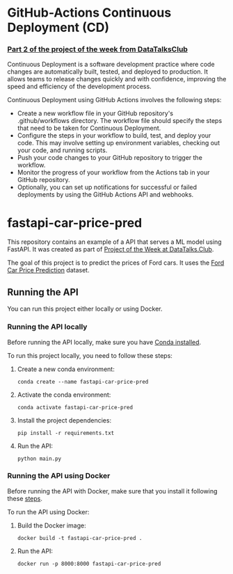 # GitHub-Actions Continuous Deployment (CD)
### [Part 2 of the project of the week from DataTalksClub](https://github.com/DataTalksClub/project-of-the-week/blob/main/2023-02-08-github_actions-2.md)

Continuous Deployment is a software development practice where code changes are automatically built, tested, and deployed to production. It allows teams to release changes quickly and with confidence, improving the speed and efficiency of the development process.

Continuous Deployment using GitHub Actions involves the following steps:

- Create a new workflow file in your GitHub repository's .github/workflows directory. The workflow file should specify the steps that need to be taken for Continuous Deployment.
- Configure the steps in your workflow to build, test, and deploy your code. This may involve setting up environment variables, checking out your code, and running scripts.
- Push your code changes to your GitHub repository to trigger the workflow.
- Monitor the progress of your workflow from the Actions tab in your GitHub repository.
- Optionally, you can set up notifications for successful or failed deployments by using the GitHub Actions API and webhooks.



# fastapi-car-price-pred

This repository contains an example of a API that serves a ML model using FastAPI. It was created as part of [Project of the Week at DataTalks.Club](https://github.com/DataTalksClub/project-of-the-week).

The goal of this project is to predict the prices of Ford cars. It uses the [Ford Car Price Prediction](https://www.kaggle.com/datasets/adhurimquku/ford-car-price-prediction) dataset.


## Running the API

You can run this project either locally or using Docker.

### Running the API locally

Before running the API locally, make sure you have [Conda installed](https://docs.conda.io/projects/conda/en/latest/user-guide/install/index.html).

To run this project locally, you need to follow these steps:

1. Create a new conda environment:
   
   ```
   conda create --name fastapi-car-price-pred
   ```

2. Activate the conda environment:

   ```
   conda activate fastapi-car-price-pred
   ```

3. Install the project dependencies:

   ```
   pip install -r requirements.txt
   ```

4. Run the API:
   
   ```
   python main.py
   ```


### Running the API using Docker

Before running the API with Docker, make sure that you install it following these [steps](https://docs.docker.com/get-docker/).

To run the API using Docker:

1. Build the Docker image:

   ```
   docker build -t fastapi-car-price-pred . 
   ```

2. Run the API:

   ```
   docker run -p 8000:8000 fastapi-car-price-pred
   ```